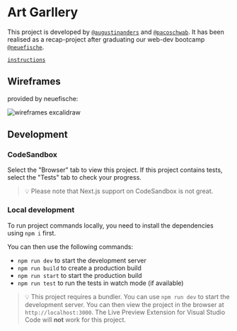 # Art Garllery

This project is developed by [`@augustinanders`](https://github.com/augustinanders) and [`@pacoschwab`](https://github.com/pacoschwab). It has been realised as a recap-project after graduating our web-dev bootcamp [`@neuefische`](https://github.com/neuefische). 


[`instructions`](https://github.com/neuefische/web-exercises/blob/main/sessions/recap-project-5/art-gallery-app/README.md)

## Wireframes

provided by neuefische:

![wireframes excalidraw](https://github.com/augustinanders/art-gallery/assets/121796762/d90f2ac9-67f8-465a-abe5-72efe9b8222b)

## Development

### CodeSandbox

Select the "Browser" tab to view this project. If this project contains tests, select the "Tests" tab to check your progress.

> 💡 Please note that Next.js support on CodeSandbox is not great.

### Local development

To run project commands locally, you need to install the dependencies using `npm i` first.

You can then use the following commands:

- `npm run dev` to start the development server
- `npm run build` to create a production build
- `npm run start` to start the production build
- `npm run test` to run the tests in watch mode (if available)

> 💡 This project requires a bundler. You can use `npm run dev` to start the development server. You can then view the project in the browser at `http://localhost:3000`. The Live Preview Extension for Visual Studio Code will **not** work for this project.
